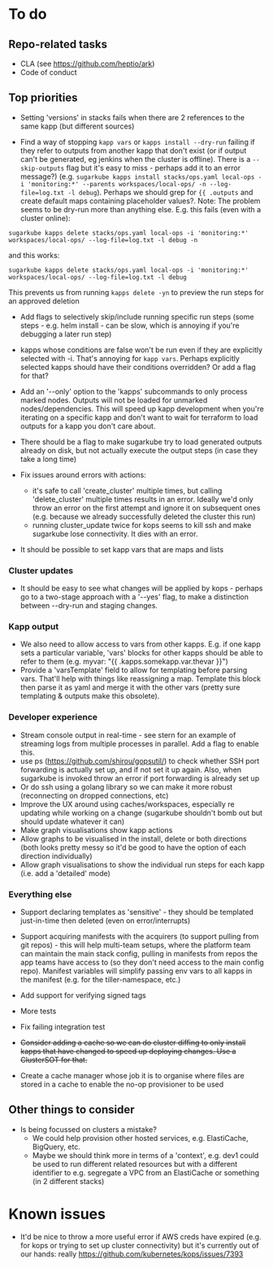 # To do
## Repo-related tasks
* CLA (see https://github.com/heptio/ark)
* Code of conduct

## Top priorities
* Setting 'versions' in stacks fails when there are 2 references to the same kapp (but different sources)


* Find a way of stopping `kapp vars` or `kapps install --dry-run` failing if they refer to outputs from another kapp that don't exist (or if output can't be generated, eg jenkins when the cluster is offline). There is a `--skip-outputs` flag but it's easy to miss - perhaps add it to an error message?) (e.g. `sugarkube kapps install stacks/ops.yaml local-ops -i 'monitoring:*' --parents workspaces/local-ops/ -n --log-file=log.txt -l debug`). Perhaps we should grep for `{{ .outputs` and create default maps containing placeholder values?. Note: The problem seems to be dry-run more than anything else. E.g. this fails (even with a cluster online):
```
sugarkube kapps delete stacks/ops.yaml local-ops -i 'monitoring:*' workspaces/local-ops/ --log-file=log.txt -l debug -n
```
and this works:
```
sugarkube kapps delete stacks/ops.yaml local-ops -i 'monitoring:*' workspaces/local-ops/ --log-file=log.txt -l debug
```
This prevents us from running `kapps delete -yn` to preview the run steps for an approved deletion





* Add flags to selectively skip/include running specific run steps (some steps - e.g. helm install - can be slow, which is annoying if you're debugging a later run step)
* kapps whose conditions are false won't be run even if they are explicitly selected with -i. That's annoying for `kapp vars`. Perhaps explicitly selected kapps should have their conditions overridden? Or add a flag for that?
* Add an '--only' option to the 'kapps' subcommands to only process marked nodes. Outputs will not be loaded for unmarked nodes/dependencies. This will speed up kapp development when you're iterating on a specific kapp and don't want to wait for terraform to load outputs for a kapp you don't care about. 
* There should be a flag to make sugarkube try to load generated outputs already on disk, but not actually execute the output steps (in case they take a long time)

* Fix issues around errors with actions:
  * it's safe to call 'create_cluster' multiple times, but calling 'delete_cluster' multiple times results in an error. Ideally we'd only throw an error on the first attempt and ignore it on subsequent ones (e.g. because we already successfully deleted the cluster this run)
  * running cluster_update twice for kops seems to kill ssh and make sugarkube lose connectivity. It dies with an error.

* It should be possible to set kapp vars that are maps and lists

### Cluster updates
* It should be easy to see what changes will be applied by kops - perhaps go to a two-stage approach with a '--yes' flag, to make a distinction between --dry-run and staging changes.

### Kapp output
* We also need to allow access to vars from other kapps. E.g. if one kapp sets a particular variable, 
  'vars' blocks for other kapps should be able to refer to them (e.g. myvar: "{{ .kapps.somekapp.var.thevar }}")
* Provide a 'varsTemplate' field to allow for templating before parsing vars. That'll help with things like reassigning
  a map. Template this block then parse it as yaml and merge it with the other vars (pretty sure templating & outputs make this obsolete).

### Developer experience
* Stream console output in real-time - see stern for an example of streaming logs from multiple processes in parallel. Add a flag to enable this.
* use ps (https://github.com/shirou/gopsutil/) to check whether SSH port forwarding is actually set up, and 
  if not set it up again. Also, when sugarkube is invoked throw an error if port forwarding is already set up
* Or do ssh using a golang library so we can make it more robust (reconnecting on dropped connections, etc)
* Improve the UX around using caches/workspaces, especially re updating while working on a change (sugarkube shouldn't bomb out but should update whatever it can)
* Make graph visualisations show kapp actions
* Allow graphs to be visualised in the install, delete or both directions (both looks pretty messy so it'd be good to have the option of each direction individually)
* Allow graph visualisations to show the individual run steps for each kapp (i.e. add a 'detailed' mode)
  
### Everything else
* Support declaring templates as 'sensitive' - they should be templated just-in-time then deleted (even on error/interrupts)

* Support acquiring manifests with the acquirers (to support pulling from git repos) - this will help multi-team setups, where the platform team can 
  maintain the main stack config, pulling in manifests from repos the app teams have access to (so they don't need
  access to the main config repo). Manifest variables will simplify passing env vars to all kapps in the manifest
  (e.g. for the tiller-namespace, etc.)

* Add support for verifying signed tags
* More tests 
* Fix failing integration test

* ~~Consider adding a cache so we can do cluster diffing to only install kapps that have changed to speed up
  deploying changes. Use a ClusterSOT for that.~~
* Create a cache manager whose job it is to organise where files are stored in a cache to enable the no-op provisioner to be used

## Other things to consider
* Is being focussed on clusters a mistake? 
    * We could help provision other hosted services, e.g. ElastiCache, BigQuery, etc. 
    * Maybe we should think more in terms of a 'context', e.g. dev1 could be used to run different related
      resources but with a different identifier to e.g. segregate a VPC from an ElastiCache or something (in 2 
      different stacks)
  
# Known issues
* It'd be nice to throw a more useful error if AWS creds have expired (e.g. for kops or trying to set up cluster connectivity) but it's currently out of our hands: really https://github.com/kubernetes/kops/issues/7393
